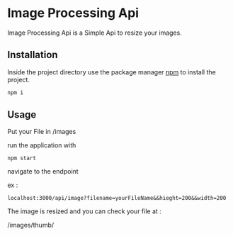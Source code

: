 # Image Processing Api

Image Processing Api is a Simple Api to resize your images.

## Installation

Inside the project directory use the package manager [npm](https://nodejs.org/en/download/) to install the project.

```bash
npm i
```

## Usage

Put your File in /images

run the application with 
```
npm start
```
navigate to the endpoint 

ex : 
```
localhost:3000/api/image?filename=yourFileName&&hieght=200&&width=200
```
The image is resized and you can check your file at : 

/images/thumb/
